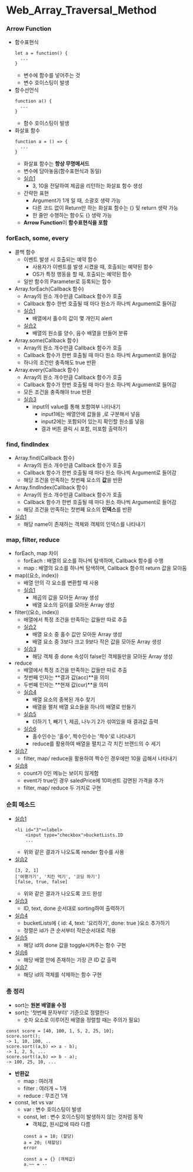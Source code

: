 # Web_Array_Traversal_Method

### Arrow Function
- 함수표현식
  ```
  let a = function() {
    ...
  }
  ```
  - 변수에 함수를  넣어주는 것
  - 변수 호이스팅이 발생
- 함수선언식
  ```
  function a() {
    ...
  }
  ```
  - 함수 호이스팅이 발생
- 화살표 함수
  ```
  function a = () => {
    ...
  }
  ```
  - 화살표 함수는 **항상 무명메서드**
  - 변수에 담아놓음(함수표현식과 동일)
  - [실습1](https://github.com/KimUJin3359/Web_Array_Traversal_Method/blob/master/ArrowFunction/001.script.js)
    - 3, 10을 전달하여 제곱을 리턴하는 화살표 함수 생성
  - 간략한 표현
    - Argument가 1개 일 때, 소괄호 생략 가능
    - 다른 코드 없이 Return만 하는 화살표 함수는 {} 및 return 생략 가능
    - 한 줄만 수행하는 함수도 {} 생략 가능
  - **Arrow Function**이 **함수표현식을 포함**  

### forEach, some, every
- 콜백 함수
  - 이벤트 발생 시 호출되는 예약 함수
    - 사용자가 이벤트를 발생 시켰을 때, 호출되는 예약된 함수
    - OS가 특정 행동을 할 때, 호출되는 예약된 함수
  - 일반 함수의 Parameter로 등록되는 함수
- Array.forEach(Callback 함수)
  - Array의 원소 개수만큼 Callback 함수가 호출
  - Callback 함수 한번 호출될 때 마다 원소가 하나씩 Argument로 들어감
  - [실습1](https://github.com/KimUJin3359/Web_Array_Traversal_Method/blob/master/ForEach%2CSome%2CEvery/001.script.js)
    - 배열에서 홀수의 값이 몇 개인지 alert
  - [실습2](https://github.com/KimUJin3359/Web_Array_Traversal_Method/blob/master/ForEach%2CSome%2CEvery/002.script.js)
    - 배열의 원소를 양수, 음수 배열을 만들어 분류
- Array.some(Callback 함수)
  - Array의 원소 개수만큼 Callback 함수가 호출
  - Callback 함수가 한번 호출될 때 마다 원소 하나씩 Argument로 들어감
  - 하나의 조건만 충족해도 true 반환
- Array.every(Callback 함수)
  - Array의 원소 개수만큼 Callback 함수가 호출
  - Callback 함수가 한번 호출될 때 마다 원소 하나씩 Argument로 들어감
  - 모든 조건을 충족해야 true 반환
  - [실습3](https://github.com/KimUJin3359/Web_Array_Traversal_Method/blob/master/ForEach%2CSome%2CEvery/003.script.js)
    - input의 value를 통해 포함여부 나타내기
      - input1에는 배열안에 값들을 ,로 구분해서 넣음
      - input2에는 포함되어 있는지 확인할 원소를 넣음
      - 결과 버튼 클릭 시 포함, 미포함 출력하기

### find, findIndex
- Array.find(Callback 함수)
  - Array의 원소 개수만큼 Callback 함수가 호출
  - Callback 함수가 한번 호출될 때 마다 원소 하나씩 Argument로 들어감
  - 해당 조건을 만족하는 첫번째 요소의 **값**을 반환
- Array.findIndex(Callback 함수)
  - Array의 원소 개수만큼 Callback 함수가 호출
  - Callback 함수가 한번 호출될 때 마다 원소 하나씩 Argument로 들어감
  - 해당 조건을 만족하는 첫번째 요소의 **인덱스**를 반환
- [실습1](https://github.com/KimUJin3359/Web_Array_Traversal_Method/blob/master/Find%2CFindIndex/001.script.js)  
  - 해당 name이 존재하는 객체와 객체의 인덱스를 나타내기

### map, filter, reduce
- forEach, map 차이
  - forEach : 배열의 요소를 하나씩 탐색하며, Callback 함수를 수행
  - map : 배열의 요소를 하나씩 탐색하며, Callback 함수의 return 값을 모아둠
- map((요소, index))
  - 배열 안의 각 요소를 변환할 때 사용
  - [실습1](https://github.com/KimUJin3359/Web_Array_Traversal_Method/blob/master/Map%2CFilter%2CReduce/001.script.js)
    - 제곱의 값을 모아둔 Array 생성
    - 배열 요소의 길이를 모아둔 Array 생성
- filter((요소, index))
  - 배열에서 특정 조건을 만족하는 값들만 따로 추출
  - [실습2](https://github.com/KimUJin3359/Web_Array_Traversal_Method/blob/master/Map%2CFilter%2CReduce/002.script.js)
    - 배열 요소 중 홀수 값만 모아둔 Array 생성
    - 배열 요소 중 3보다 크고 9보다 작은 값을 모아둔 Array 생성
  - [실습3](https://github.com/KimUJin3359/Web_Array_Traversal_Method/blob/master/Map%2CFilter%2CReduce/003.script.js)    
    - 해당 객체 중 done 속성이 false인 객체들만을 모아둔 Array 생성
- reduce
  - 배열에서 특정 조건을 만족하는 값들만 따로 추출
  - 첫번째 인자는 **결과 값(acc)**을 의미
  - 두번째 인자는 **현재 값(cur)**을 의미
  - [실습4](https://github.com/KimUJin3359/Web_Array_Traversal_Method/blob/master/Map%2CFilter%2CReduce/004.script.js)
    - 배열 요소의 중복된 개수 찾기
    - 배열을 펼처 배열 요소들을 하나의 배열로 만들기
  - [실습5](https://github.com/KimUJin3359/Web_Array_Traversal_Method/blob/master/Map%2CFilter%2CReduce/005.script.js)    
    - 더하기 1, 빼기 1, 제곱, 나누기 2가 섞여있을 때 결과값 출력
  - [실습6](https://github.com/KimUJin3359/Web_Array_Traversal_Method/blob/master/Map%2CFilter%2CReduce/006.script.js)    
    - 홀수인수는 '홀수', 짝수인수는 '짝수'로 나타내기
    - reduce를 활용하여 배열을 펼치고 각 치킨 브랜드의 수 세기
- [실습7](https://github.com/KimUJin3359/Web_Array_Traversal_Method/blob/master/Map%2CFilter%2CReduce/007.script.js)    
  - filter, map/ reduce을 활용하여 짝수인 경우에만 10을 곱해서 나타내기
- [실습8](https://github.com/KimUJin3359/Web_Array_Traversal_Method/blob/master/Map%2CFilter%2CReduce/008.script.js)  
  - count가 0인 메뉴는 보이지 않게함
  - event가 true인 경우 saledPrice에 10퍼센트 감면된 가격을 추가
  - filter, map/ reduce 두 가지로 구현
  
### 순회 메소드
- [실습1](https://github.com/KimUJin3359/Web_Array_Traversal_Method/blob/master/ArrayHighFunction/001.script.js)
  ```
  <li id="3"><label>
      <input type="checkbox">bucketLists.ID
      ...
  ```
  - 위와 같은 결과가 나오도록 render 함수를 사용
- [실습2](https://github.com/KimUJin3359/Web_Array_Traversal_Method/blob/master/ArrayHighFunction/002.script.js)  
  ```
  [3, 2, 1]
  ['여행가기', '치킨 먹기', '코딩 하기']
  [false, true, false]
  ```
  - 위와 같은 결과가 나오도록 코드 완성
- [실습3](https://github.com/KimUJin3359/Web_Array_Traversal_Method/blob/master/ArrayHighFunction/003.script.js)  
  - ID, text, done 순서대로 sorting하여 출력하기
- [실습4](https://github.com/KimUJin3359/Web_Array_Traversal_Method/blob/master/ArrayHighFunction/004.script.js)  
  - bucketLists에 { id: 4, text: '요리하기', done: true }요소 추가하기
  - 정렬은 id가 큰 순서부터 작은순서대로 적용
- [실습5](https://github.com/KimUJin3359/Web_Array_Traversal_Method/blob/master/ArrayHighFunction/005.script.js)  
  - 해당 id의 done 값을 toggle시켜주는 함수 구현
- [실습6](https://github.com/KimUJin3359/Web_Array_Traversal_Method/blob/master/ArrayHighFunction/006.script.js)
  - 해당 배열 안에 존재하는 가장 큰 ID 값 출력
- [실습7](https://github.com/KimUJin3359/Web_Array_Traversal_Method/blob/master/ArrayHighFunction/007.script.js)  
  - 해당 id의 객체를 삭제하는 함수 구현

### 총 정리
- sort는 **원본 배열을 수정**
- sort는 '첫번째 문자부터' 기준으로 정렬한다
  - 숫자 요소로 이루어진 배열을 정렬할 때는 주의가 필요)
```
const score = [40, 100, 1, 5, 2, 25, 10];
score.sort();
-> 1, 10, 100, ..
score.sort((a,b) => a - b);
-> 1, 2, 5, ...
score.sort((a,b) => b - a);
-> 100, 25, 10, ...
```
- **반환값**
  - map : 여러개
  - filter : 여러개 ~ 1개
  - reduce : 무조건 1개
- const, let vs var
  - var : 변수 호이스팅이 발생
  - const, let : 변수 호이스팅이 발생하지 않는 것처럼 동작
    - 객체값, 원시값에 따라 다름
    ```
    const a = 10; (할당)
    a = 20; (재할당)
    error
    ```
    ```
    const a = {} (객체값)
    a.~~ = --
    ```
